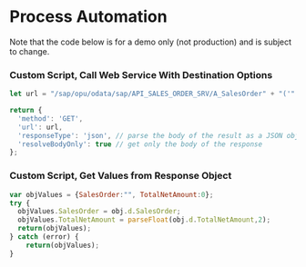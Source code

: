 # Process Automation

Note that the code below is for a demo only (not production) and is subject to change.

### Custom Script, Call Web Service With Destination Options

```javascript
let url = "/sap/opu/odata/sap/API_SALES_ORDER_SRV/A_SalesOrder" + "('" + salesOrder + "')";

return {
  'method': 'GET',
  'url': url,
  'responseType': 'json', // parse the body of the result as a JSON object
  'resolveBodyOnly': true // get only the body of the response
};
```


### Custom Script, Get Values from Response Object

```javascript
var objValues = {SalesOrder:"", TotalNetAmount:0};
try {
  objValues.SalesOrder = obj.d.SalesOrder;
  objValues.TotalNetAmount = parseFloat(obj.d.TotalNetAmount,2);
  return(objValues);
} catch (error) {
    return(objValues);
}
```
